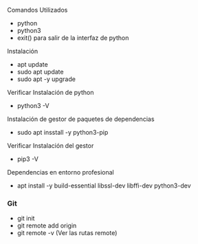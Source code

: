 Comandos Utilizados
- python
- python3
- exit() para salir de la interfaz de python

Instalación
- apt update
- sudo apt update
- sudo apt -y upgrade

Verificar Instalación de python

- python3 -V

Instalación de gestor de paquetes de dependencias

- sudo apt insstall -y python3-pip

Verificar Instalación del gestor

- pip3 -V

Dependencias en entorno profesional

- apt install -y build-essential libssl-dev libffi-dev python3-dev

### Git
- git init
- git remote add origin <URL>
- git remote -v (Ver las rutas remote)